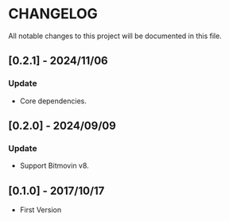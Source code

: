 # CHANGELOG
All notable changes to this project will be documented in this file.

## [0.2.1] - 2024/11/06
### Update
- Core dependencies.

## [0.2.0] - 2024/09/09
### Update
- Support Bitmovin v8.

## [0.1.0] - 2017/10/17
- First Version